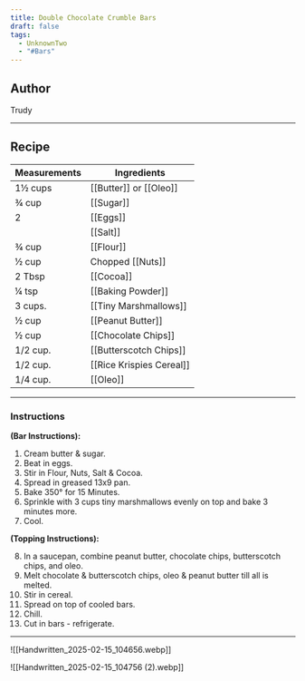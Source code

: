 ```yaml
---
title: Double Chocolate Crumble Bars
draft: false
tags:
  - UnknownTwo
  - "#Bars"
---
```

## Author
Trudy
___
## Recipe

| Measurements | Ingredients              |
| ------------ | ------------------------ |
| 1½ cups      | [[Butter]] or [[Oleo]]   |
| ¾ cup        | [[Sugar]]                |
| 2            | [[Eggs]]                 |
|              | [[Salt]]                 |
| ¾ cup        | [[Flour]]                |
| ½ cup        | Chopped [[Nuts]]         |
| 2 Tbsp       | [[Cocoa]]                |
| ¼ tsp        | [[Baking Powder]]        |
| 3 cups.      | [[Tiny Marshmallows]]    |
| ½ cup        | [[Peanut Butter]]        |
| ½ cup        | [[Chocolate Chips]]      |
| 1/2 cup.     | [[Butterscotch Chips]]   |
| 1/2 cup.     | [[Rice Krispies Cereal]] |
| 1/4 cup.     | [[Oleo]]                 |
___
### Instructions
**(Bar Instructions):**

1. Cream butter & sugar.
2. Beat in eggs.
3. Stir in Flour, Nuts, Salt & Cocoa.
4. Spread in greased 13x9 pan.
5. Bake 350° for 15 Minutes.
6. Sprinkle with 3 cups tiny marshmallows evenly on top and bake 3 minutes more.
7. Cool.

**(Topping Instructions):**

8. In a saucepan, combine peanut butter, chocolate chips, butterscotch chips, and oleo.
9. Melt chocolate & butterscotch chips, oleo & peanut butter till all is melted.
10. Stir in cereal.
11. Spread on top of cooled bars.
12. Chill.
13. Cut in bars - refrigerate.

___
![[Handwritten_2025-02-15_104656.webp]]

![[Handwritten_2025-02-15_104756 (2).webp]]